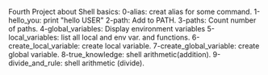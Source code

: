 Fourth Project about Shell basics:
0-alias: creat alias for some command.
1-hello_you: print "hello USER"
2-path: Add to PATH.
3-paths: Count number of paths.
4-global_variables: Display environment variables
5-local_variables: list all local and env var. and functions.
6-create_local_variable: create local variable.
7-create_global_variable: create global variable.
8-true_knowledge: shell arithmetic(addition).
9-divide_and_rule: shell arithmetic (divide).

